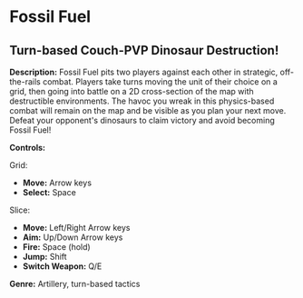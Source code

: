 # Fossil Fuel

## Turn-based Couch-PVP Dinosaur Destruction!

**Description:**
Fossil Fuel pits two players against each other in strategic, off-the-rails combat. Players take turns moving the unit of their choice on a grid, then going into battle on a 2D cross-section of the map with destructible environments. The havoc you wreak in this physics-based combat will remain on the map and be visible as you plan your next move. Defeat your opponent's dinosaurs to claim victory and avoid becoming Fossil Fuel!

**Controls:**

Grid:
* __Move:__ Arrow keys
* __Select:__ Space

Slice:
* __Move:__ Left/Right Arrow keys
* __Aim:__ Up/Down Arrow keys
* __Fire:__ Space (hold)
* __Jump:__ Shift
* __Switch Weapon:__ Q/E

**Genre:**
Artillery, turn-based tactics
